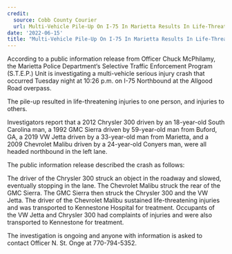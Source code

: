 ```yaml
---
credit:
  source: Cobb County Courier 
  url: Multi-Vehicle Pile-Up On I-75 In Marietta Results In Life-Threatening Injuries
date: '2022-06-15'
title: "Multi-Vehicle Pile-Up On I-75 In Marietta Results In Life-Threatening Injuries"
---
```

According to a public information release from Officer Chuck McPhilamy, the Marietta Police Department‘s Selective Traffic Enforcement Program (S.T.E.P.) Unit is investigating a multi-vehicle serious injury crash that occurred Tuesday night at 10:26 p.m. on I-75 Northbound at the Allgood Road overpass.

The pile-up resulted in life-threatening injuries to one person, and injuries to others.

Investigators report that a 2012 Chrysler 300 driven by an 18-year-old South Carolina man, a 1992 GMC Sierra driven by 59-year-old man from Buford, GA, a 2019 VW Jetta driven by a 33-year-old man from Marietta, and a 2009 Chevrolet Malibu driven by a 24-year-old Conyers man, were all headed northbound in the left lane.

The public information release described the crash as follows:

The driver of the Chrysler 300 struck an object in the roadway and slowed, eventually stopping in the lane. The Chevrolet Malibu struck the rear of the GMC Sierra. The GMC Sierra then struck the Chrysler 300 and the VW Jetta. The driver of the Chevrolet Malibu sustained life-threatening injuries and was transported to Kennestone Hospital for treatment. Occupants of the VW Jetta and Chrysler 300 had complaints of injuries and were also transported to Kennestone for treatment.

The investigation is ongoing and anyone with information is asked to contact Officer N. St. Onge at 770-794-5352.
